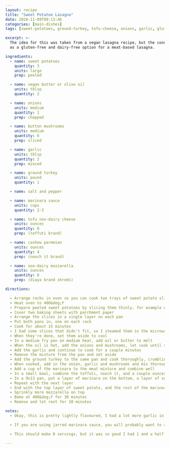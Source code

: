 ```yaml
---
layout: recipe
title: "Sweet Potatoe Lasagna"
date: 2020-11-09T09:13:46
categories: [main-dishes]
tags: [sweet-potatoes, ground-turkey, tofu-cheese, onions, garlic, gluten-free, dairy-free]

excerpt: >-
  The idea for this was taken from a vegan lasagna recipe, but the concept is wonderful
  as a gluten-free and dairy-free option for a meat-based lasagna.

ingredients:
  - name: sweet potatoes
    quantity: 3
    units: large
    prep: peeled

  - name: vegan butter or olive oil
    units: tblsp
    quantity: 2

  - name: onions
    units: medium
    quantity: 1
    prep: chopped

  - name: button mushrooms
    units: medium
    quantity: 6
    prep: sliced

  - name: garlic
    units: tblsp
    quantity: 2
    prep: minced

  - name: ground turkey
    units: pound
    quantity: 1

  - name: salt and pepper

  - name: marinara sauce
    units: cups
    quantity: 2-3

  - name: tofu non-dairy cheese
    units: ounces
    quantity: 8
    prep: (toffuti brand)

  - name: cashew parmesan
    units: ounces
    quantity: 4
    prep: (nooch it brand)

  - name: non-dairy mozzarella
    units: ounces
    quantity: 8
    prep: (diaya brand shreds)

directions:

  - Arrange racks in oven so you can cook two trays of sweet potato slices
  - Heat oven to 400&deg;F
  - Prepare peeled sweet potatoes by slicing them thinly, for example with a mandolin. I sliced them into rounds, but you could slice them the long way, too
  - Cover two baking sheets with parchment paper
  - Arrange the slices in a single layer on each pan
  - Put both pans in, one on each rack
  - Cook for about 15 minutes
  - I had some slices that didn't fit, so I steamed them in the microwave instead; it's all good
  - When they're done, set them aside to cool
  - In a medium fry pan on medium heat, add oil or butter to melt
  - When the oil is hot, add the onions and mushrooms, let cook until starting to turn translucent
  - Add the garlic and continue to cook for a couple minutes
  - Remove the mixture from the pan and set aside
  - Add the ground turkey to the same pan and cook thoroughly, crumbling in to small bits. Salt and pepper to taste.
  - When cooked, add in the onion, garlic and mushrooms and mix thoroughly
  - Add a cup of the marinara to the meat mixture and combine well
  - In a small bowl, combine the toffuti, nooch it, and a couple ounces of the mozzarella. You may want to add some nutritional yeast, I did not here.
  - In a 9x13 pan, put a layer of marinara on the bottom, a layer of sweet potatoes, then a layer of meat, and some blobs of the cheese mixture, ending with sprinkling some more mozzarella
  - Repeat with the next layer
  - End with the top layer of sweet potato, and the rest of the marinara sauce
  - Sprinkly more mozzarella on top
  - Bake at 400&deg;F for 30 minutes
  - Remove and let rest for 10 minutes

notes:
  - Okay, this is pretty lightly flavoured, I had a lot more garlic in mine, "but that's my business"

  - If you are using jarred marinara sauce, you will probably want to add a lot more spices to it such as more oregano and basil, garlic powder, red pepper flakes, etc. You do you.

  - This should make 8 servings, but it was so good I had 1 and a half servings, so plan accordingly. I ended up with 3 servings in the freezer and one in the fridge for the next day, plus a half serving I ate for breakfast the next day.
  
---
```


